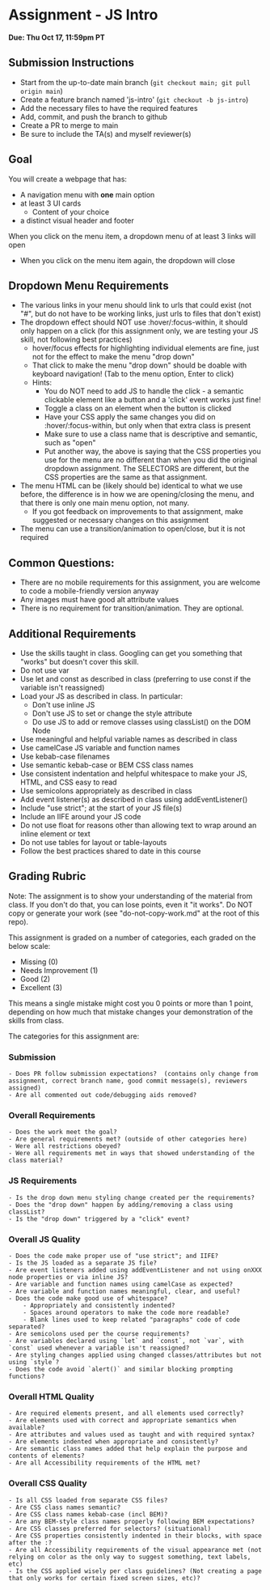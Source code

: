 # Assignment - JS Intro

**Due: Thu Oct 17, 11:59pm PT** 

## Submission Instructions

* Start from the up-to-date main branch (`git checkout main; git pull origin main`)
* Create a feature branch named 'js-intro' (`git checkout -b js-intro`)
* Add the necessary files to have the required features
* Add, commit, and push the branch to github
* Create a PR to merge to main
* Be sure to include the TA(s) and myself reviewer(s)

## Goal

You will create a webpage that has:
- A navigation menu with **one** main option
- at least 3 UI cards 
    - Content of your choice
- a distinct visual header and footer

When you click on the menu item, a dropdown menu of at least 3 links will open
- When you click on the menu item again, the dropdown will close

## Dropdown Menu Requirements

- The various links in your menu should link to urls that could exist (not "#", but do not have to be working links, just urls to files that don't exist)
- The dropdown effect should NOT use :hover/:focus-within, it should only happen on a click (for this assignment only, we are testing your JS skill, not following best practices)
  - hover/focus effects for highlighting individual elements are fine, just not for the effect to make the menu "drop down"
  - That click to make the menu "drop down" should be doable with keyboard navigation! (Tab to the menu option, Enter to click)
  - Hints: 
    - You do NOT need to add JS to handle the click - a semantic clickable element like a button and a 'click' event works just fine!
    - Toggle a class on an element when the button is clicked
    - Have your CSS apply the same changes you did on :hover/:focus-within, but only when that extra class is present
    - Make sure to use a class name that is descriptive and semantic, such as "open"
    - Put another way, the above is saying that the CSS properties you use for the menu are no different than when you did the original dropdown assignment.  The SELECTORS are different, but the CSS properties are the same as that assignment.
- The menu HTML can be (likely should be) identical to what we use before, the difference is in how we are opening/closing the menu, and that there is only one main menu option, not many.  
    - If you got feedback on improvements to that assignment, make suggested or necessary changes on this assignment
- The menu can use a transition/animation to open/close, but it is not required

## Common Questions:
- There are no mobile requirements for this assignment, you are welcome to code a mobile-friendly version anyway
- Any images must have good alt attribute values
- There is no requirement for transition/animation.  They are optional.

## Additional Requirements
- Use the skills taught in class.  Googling can get you something that "works" but doesn't cover this skill.
- Do not use var
- Use let and const as described in class (preferring to use const if the variable isn't reassigned)
- Load your JS as described in class.  In particular:
    - Don't use inline JS
    - Don't use JS to set or change the style attribute
    - Do use JS to add or remove classes using classList() on the DOM Node
- Use meaningful and helpful variable names as described in class
- Use camelCase JS variable and function names
- Use kebab-case filenames
- Use semantic kebab-case or BEM CSS class names
- Use consistent indentation and helpful whitespace to make your JS, HTML, and CSS easy to read
- Use semicolons appropriately as described in class
- Add event listener(s) as described in class using addEventListener()
- Include "use strict"; at the start of your JS file(s)
- Include an IIFE around your JS code
- Do not use float for reasons other than allowing text to wrap around an inline element or text
- Do not use tables for layout or table-layouts
- Follow the best practices shared to date in this course

## Grading Rubric 
Note: The assignment is to show your understanding of the material from class.  If you don't do that, you can lose points, even it "it works".  Do NOT copy or generate your work (see "do-not-copy-work.md" at the root of this repo).

This assignment is graded on a number of categories, each graded on the below scale:
- Missing (0)
- Needs Improvement (1)
- Good (2)
- Excellent (3)

This means a single mistake might cost you 0 points or more than 1 point, depending on how much that mistake changes your demonstration of the skills from class.

The categories for this assignment are:
### Submission
    - Does PR follow submission expectations?  (contains only change from assignment, correct branch name, good commit message(s), reviewers assigned)
    - Are all commented out code/debugging aids removed?
### Overall Requirements
    - Does the work meet the goal?
    - Are general requirements met? (outside of other categories here)
    - Were all restrictions obeyed?
    - Were all requirements met in ways that showed understanding of the class material?
### JS Requirements
    - Is the drop down menu styling change created per the requirements?
    - Does the "drop down" happen by adding/removing a class using classList?
    - Is the "drop down" triggered by a "click" event?
### Overall JS Quality
    - Does the code make proper use of "use strict"; and IIFE?
    - Is the JS loaded as a separate JS file?
    - Are event listeners added using addEventListener and not using onXXX node properties or via inline JS?
    - Are variable and function names using camelCase as expected?
    - Are variable and function names meaningful, clear, and useful?
    - Does the code make good use of whitespace?
        - Appropriately and consistently indented?
        - Spaces around operators to make the code more readable?
        - Blank lines used to keep related "paragraphs" code of code separated?      
    - Are semicolons used per the course requirements?
    - Are variables declared using `let` and `const`, not `var`, with `const` used whenever a variable isn't reassigned?
    - Are styling changes applied using changed classes/attributes but not using `style`?
    - Does the code avoid `alert()` and similar blocking prompting functions?
### Overall HTML Quality
    - Are required elements present, and all elements used correctly?
    - Are elements used with correct and appropriate semantics when available?
    - Are attributes and values used as taught and with required syntax?
    - Are elements indented when appropriate and consistently?
    - Are semantic class names added that help explain the purpose and contents of elements?
    - Are all Accessibility requirements of the HTML met?
### Overall CSS Quality
    - Is all CSS loaded from separate CSS files?
    - Are CSS class names semantic?
    - Are CSS class names kebab-case (incl BEM)?
    - Are any BEM-style class names properly following BEM expectations?
    - Are CSS classes preferred for selectors? (situational)
    - Are CSS properties consistently indented in their blocks, with space after the :?
    - Are all Accessibility requirements of the visual appearance met (not relying on color as the only way to suggest something, text labels, etc)
    - Is the CSS applied wisely per class guidelines? (Not creating a page that only works for certain fixed screen sizes, etc)?


